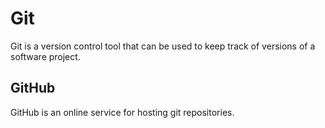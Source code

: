 <h1>Git</h1>

<p>Git is a version control tool that can be used to keep track of versions of a software project.</p>

<h2>GitHub</h2>

<p>GitHub is an online service for hosting git repositories.</p>